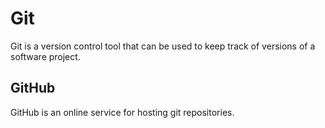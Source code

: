 <h1>Git</h1>

<p>Git is a version control tool that can be used to keep track of versions of a software project.</p>

<h2>GitHub</h2>

<p>GitHub is an online service for hosting git repositories.</p>